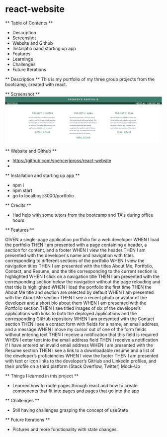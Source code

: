 # react-website
** Table of Contents **
- Description
- Screenshot
- Website and Github
- Installatio nand starting up app
- Features
- Learnings
- Challenges
- Future Iterations


** Description **
This is my portfolio of my three group projects from the bootcamp, created with react. 

** Screenshot **
![screenshot](./images/Screen%20Shot%202022-12-04%20at%204.23.46%20PM.png)

** Website and Github **
- https://github.com/spencerjpross/react-website
- 

** Installation and starting up app **
- npm i
- npm start
- go to localhost:3000/portfolio

** Credits **
- Had help with some tutors from the bootcamp and TA's during office hours

** Features **

GIVEN a single-page application portfolio for a web developer
WHEN I load the portfolio
THEN I am presented with a page containing a header, a section for content, and a footer
WHEN I view the header
THEN I am presented with the developer's name and navigation with titles corresponding to different sections of the portfolio
WHEN I view the navigation titles
THEN I am presented with the titles About Me, Portfolio, Contact, and Resume, and the title corresponding to the current section is highlighted
WHEN I click on a navigation title
THEN I am presented with the corresponding section below the navigation without the page reloading and that title is highlighted
WHEN I load the portfolio the first time
THEN the About Me title and section are selected by default
WHEN I am presented with the About Me section
THEN I see a recent photo or avatar of the developer and a short bio about them
WHEN I am presented with the Portfolio section
THEN I see titled images of six of the developer’s applications with links to both the deployed applications and the corresponding GitHub repository
WHEN I am presented with the Contact section
THEN I see a contact form with fields for a name, an email address, and a message
WHEN I move my cursor out of one of the form fields without entering text
THEN I receive a notification that this field is required
WHEN I enter text into the email address field
THEN I receive a notification if I have entered an invalid email address
WHEN I am presented with the Resume section
THEN I see a link to a downloadable resume and a list of the developer’s proficiencies
WHEN I view the footer
THEN I am presented with text or icon links to the developer’s GitHub and LinkedIn profiles, and their profile on a third platform (Stack Overflow, Twitter) 
Mock-Up

** Things I learned in this project **
- Learned how to route pages through react and how to create components that fit into pages and pages that go into the app

** Challenges **
- Still having challenges grasping the concept of useState


** Future Iterations **
- Pictures and more functionality with state changes.